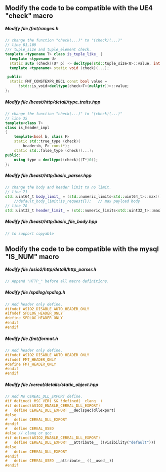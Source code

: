 ## Modify the code to be compatible with the UE4 "check" macro

##### Modify file /fmt/ranges.h
```c++
// change the function "check(...)" to "(check)(...)"
// line 81,109
/// tuple_size and tuple_element check.
template <typename T> class is_tuple_like_ {
  template <typename U>
  static auto (check)(U* p) -> decltype(std::tuple_size<U>::value, int());
  template <typename> static void (check)(...);

 public:
  static FMT_CONSTEXPR_DECL const bool value =
      !std::is_void<decltype(check<T>(nullptr))>::value;
};
```

##### Modify file /beast/http/detail/type_traits.hpp
```c++
// change the function "check(...)" to "(check)(...)"
// line 35
template<class T>
class is_header_impl
{
    template<bool b, class F>
    static std::true_type (check)(
        header<b, F> const*);
    static std::false_type (check)(...);
public:
    using type = decltype((check)((T*)0));
};
```

##### Modify file /beast/http/basic_parser.hpp
```c++
// change the body and header limit to no limit.
// line 71
std::uint64_t body_limit_ = (std::numeric_limits<std::uint64_t>::max)();
    //default_body_limit(is_request{});   // max payload body
// line 78
std::uint32_t header_limit_ = (std::numeric_limits<std::uint32_t>::max)();     // max header size
```

##### Modify file /beast/http/basic_file_body.hpp
```c++
// to support copyable
```

## Modify the code to be compatible with the mysql "IS_NUM" macro

##### Modify file /asio2/http/detail/http_parser.h
```c++
// Append "HTTP_" before all macro definitions.
```

##### Modify file /spdlog/spdlog.h
```c++
// Add header only define.
#ifndef ASIO2_DISABLE_AUTO_HEADER_ONLY
#ifndef SPDLOG_HEADER_ONLY
#define SPDLOG_HEADER_ONLY
#endif
#endif
```

##### Modify file /fmt/format.h
```c++
// Add header only define.
#ifndef ASIO2_DISABLE_AUTO_HEADER_ONLY
#ifndef FMT_HEADER_ONLY
#define FMT_HEADER_ONLY
#endif
#endif
```

##### Modify file /cereal/details/static_object.hpp
```c++
// Add No CEREAL_DLL_EXPORT define.
#if defined(_MSC_VER) && !defined(__clang__)
#if defined(ASIO2_ENABLE_CEREAL_DLL_EXPORT)
#   define CEREAL_DLL_EXPORT __declspec(dllexport)
#else
#   define CEREAL_DLL_EXPORT 
#endif
#   define CEREAL_USED
#else // clang or gcc
#if defined(ASIO2_ENABLE_CEREAL_DLL_EXPORT)
#   define CEREAL_DLL_EXPORT __attribute__ ((visibility("default")))
#else
#   define CEREAL_DLL_EXPORT 
#endif
#   define CEREAL_USED __attribute__ ((__used__))
#endif
```
